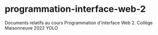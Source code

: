 # programmation-interface-web-2
Documents relatifs au cours Programmation d'interface Web 2. Collège Maisonneuve 2022 YOLO
